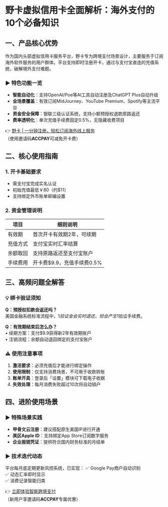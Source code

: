 # 野卡虚拟信用卡全面解析：海外支付的10个必备知识

## 一、产品核心优势
作为国内头部虚拟信用卡服务平台，野卡专为跨境支付场景设计，主要服务于订阅海外软件服务的用户群体。平台支持即时注册开卡，通过与支付宝直连的充值系统，破解境外支付难题。

### ▶ 特色功能一览
- **智能自动化**：支持OpenAI/Poe等AI工具自动注册及ChatGPT Plus自动升级
- **全场景覆盖**：有效订阅MidJourney、YouTube Premium、Spotify等主流平台
- **资金安全保障**：银联三级认证系统，支持小额预授权退款原路返还
- **费率透明化**：单次充值手续费固定0.5%，无隐藏收费项目

👉 [野卡 | 一分钟注册，轻松订阅海外线上服务](https://bbtdd.com/yeka)  
（使用邀请码**ACCPAY**可减免开卡费）

## 二、核心使用指南
### 1. 开卡基础要求
- 需支付宝完成实名认证
- 初始充值最低￥80（约$11）
- 支持绑定外币账单邮编设置

### 2. 资金管理说明
| 项目        | 细则说明                  |
|-----------|-----------------------|
| 有效期      | 首次开卡有效期2年，可续期    |
| 充值方式     | 支付宝实时汇率结算          |
| 余额取回     | 支持原路返还至支付宝账户      |
| 手续费用     | 开卡费$9.9，充值手续费0.5% |

## 三、高频问题全解答
### 💡 绑卡验证须知
**Q：预授权扣款会返还吗？**  
美国金融系统标准流程中，$1验证金会实时退还，但会产生$1验证手续费。

**Q：有效期结束后怎么办？**  
• 续期方案：支付$9.9获得新2年有效期账户  
• 注销流程：余额自动退回绑定的支付宝账户

### ⚠️ 使用注意事项
1. **激活要求**：必须充值后才能进行绑定操作
2. **使用限制**：仅支持消费场景，不可用于收款转账
3. **账单开具**：登录后「设置」模块可下载电子收据
4. **失效处理**：每月消费失败超过10次将自动销户



## 四、进阶使用场景
### ▶ 特殊场景实践
- **甲骨文云注册**：建议搭配原生美国IP进行开通
- **美区Apple ID**：支持绑定App Store订阅数字服务
- **企业报销凭证**：提供符合国内财务标准的月结单

### ▶ 技术迭代动态
平台每月底定期更新风控系统，已实现：
✅ Google Pay商户自动识别  
✅ 动态汇率即时显示  
✅ 消费记录智能归类

👉 [立即体验智能跨境支付](https://bbtdd.com/yeka)  
（新用户享邀请码**ACCPAY**专属优惠）